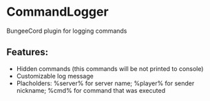 # CommandLogger
BungeeCord plugin for logging commands
## Features:
- Hidden commands (this commands will be not printed to console)
- Customizable log message
- Placholders: %server% for server name; %player% for sender nickname; %cmd% for command that was executed
